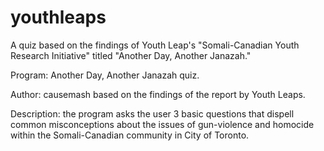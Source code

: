 # youthleaps
A quiz based on the findings of Youth Leap's "Somali-Canadian Youth Research Initiative" titled "Another Day, Another Janazah."

Program: Another Day, Another Janazah quiz.

Author: causemash based on the findings of the report by Youth Leaps.

Description: the program asks the user 3 basic questions that dispell common misconceptions about the issues of gun-violence and homocide within the Somali-Canadian community in City of Toronto.
